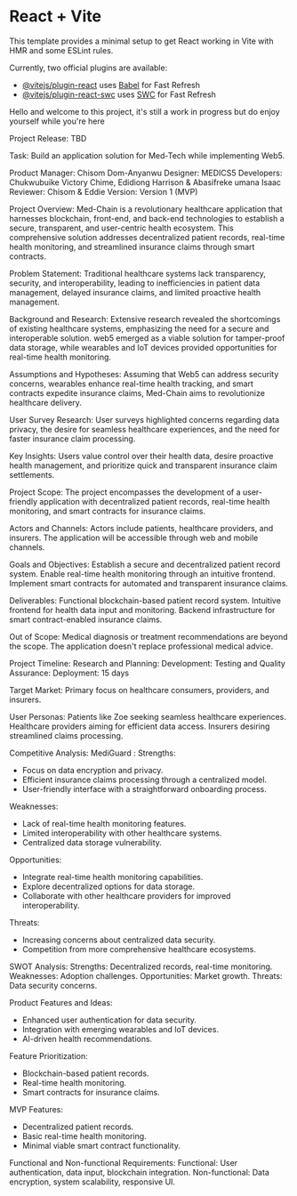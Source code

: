 # React + Vite

This template provides a minimal setup to get React working in Vite with HMR and some ESLint rules.

Currently, two official plugins are available:

- [@vitejs/plugin-react](https://github.com/vitejs/vite-plugin-react/blob/main/packages/plugin-react/README.md) uses [Babel](https://babeljs.io/) for Fast Refresh
- [@vitejs/plugin-react-swc](https://github.com/vitejs/vite-plugin-react-swc) uses [SWC](https://swc.rs/) for Fast Refresh

Hello and welcome to this project, it's still a work in progress but do enjoy yourself while you're here


Project Release: TBD

Task: Build an application solution for Med-Tech while implementing Web5.

Product Manager: Chisom Dom-Anyanwu
Designer: MEDICS5
Developers: Chukwubuike Victory Chime, Edidiong Harrison & Abasifreke umana Isaac
Reviewer: Chisom & Eddie
Version: Version 1 (MVP)

Project Overview:
Med-Chain is a revolutionary healthcare application that harnesses blockchain, front-end, and back-end technologies to establish a secure, transparent, and user-centric health ecosystem. This comprehensive solution addresses decentralized patient records, real-time health monitoring, and streamlined insurance claims through smart contracts.

Problem Statement:
Traditional healthcare systems lack transparency, security, and interoperability, leading to inefficiencies in patient data management, delayed insurance claims, and limited proactive health management.

Background and Research:
Extensive research revealed the shortcomings of existing healthcare systems, emphasizing the need for a secure and interoperable solution. web5 emerged as a viable solution for tamper-proof data storage, while wearables and IoT devices provided opportunities for real-time health monitoring.

Assumptions and Hypotheses:
Assuming that Web5 can address security concerns, wearables enhance real-time health tracking, and smart contracts expedite insurance claims, Med-Chain aims to revolutionize healthcare delivery.

User Survey Research:
User surveys highlighted concerns regarding data privacy, the desire for seamless healthcare experiences, and the need for faster insurance claim processing.

Key Insights:
Users value control over their health data, desire proactive health management, and prioritize quick and transparent insurance claim settlements.

Project Scope:
The project encompasses the development of a user-friendly application with decentralized patient records, real-time health monitoring, and smart contracts for insurance claims.

Actors and Channels:
Actors include patients, healthcare providers, and insurers. The application will be accessible through web and mobile channels.

Goals and Objectives:
Establish a secure and decentralized patient record system.
Enable real-time health monitoring through an intuitive frontend.
Implement smart contracts for automated and transparent insurance claims.

Deliverables:
Functional blockchain-based patient record system.
Intuitive frontend for health data input and monitoring.
Backend infrastructure for smart contract-enabled insurance claims.

Out of Scope:
Medical diagnosis or treatment recommendations are beyond the scope. The application doesn't replace professional medical advice.

Project Timeline:
Research and Planning:
Development:
Testing and Quality Assurance:
Deployment:
15 days

Target Market:
Primary focus on healthcare consumers, providers, and insurers.

User Personas:
Patients like Zoe seeking seamless healthcare experiences.
Healthcare providers aiming for efficient data access.
Insurers desiring streamlined claims processing.

Competitive Analysis:
MediGuard : 
Strengths:
- Focus on data encryption and privacy.
- Efficient insurance claims processing through a centralized model.
- User-friendly interface with a straightforward onboarding process.

Weaknesses:
- Lack of real-time health monitoring features.
- Limited interoperability with other healthcare systems.
- Centralized data storage vulnerability.

Opportunities:
- Integrate real-time health monitoring capabilities.
- Explore decentralized options for data storage.
- Collaborate with other healthcare providers for improved interoperability.

Threats:
- Increasing concerns about centralized data security.
- Competition from more comprehensive healthcare ecosystems.

SWOT Analysis:
Strengths: Decentralized records, real-time monitoring.
Weaknesses: Adoption challenges.
Opportunities: Market growth.
Threats: Data security concerns.

Product Features and Ideas:
- Enhanced user authentication for data security.
- Integration with emerging wearables and IoT devices.
- AI-driven health recommendations.

Feature Prioritization:
- Blockchain-based patient records.
- Real-time health monitoring.
- Smart contracts for insurance claims.

MVP Features:
- Decentralized patient records.
- Basic real-time health monitoring.
- Minimal viable smart contract functionality.

Functional and Non-functional Requirements:
Functional: User authentication, data input, blockchain integration.
Non-functional: Data encryption, system scalability, responsive UI.
